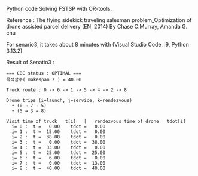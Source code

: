 Python code Solving FSTSP with OR-tools. 

Reference : The flying sidekick traveling salesman problem_Optimization of drone assisted parcel delivery (EN, 2014) By Chase C.Murray, Amanda G. chu

For senario3, it takes about 8 minutes with (Visual Studio Code, i9, Python 3.13.2)

Result of Senatio3 :

    === CBC status : OPTIMAL ===
    목적함수( makespan z ) = 40.00
    
    Truck route : 0 -> 6 -> 1 -> 5 -> 4 -> 2 -> 8
    
    Drone trips (i=launch, j=service, k=rendezvous)
      • (0 → 7 → 5)
      • (5 → 3 → 8)
    
    Visit time of truck   t[i]   |   rendezvous time of drone   tdot[i]
      i= 0 :  t =   0.00    tdot =   0.00
      i= 1 :  t =  15.00    tdot =   0.00
      i= 2 :  t =  38.00    tdot =   0.00
      i= 3 :  t =   0.00    tdot =  38.00
      i= 4 :  t =  33.00    tdot =   0.00
      i= 5 :  t =  25.00    tdot =  25.00
      i= 6 :  t =   6.00    tdot =   0.00
      i= 7 :  t =   0.00    tdot =  13.00
      i= 8 :  t =  40.00    tdot =  40.00
    
